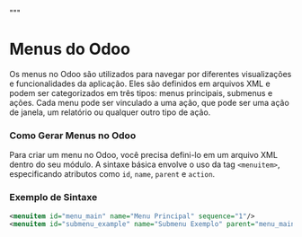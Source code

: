 """
# Menus do Odoo

Os menus no Odoo são utilizados para navegar por diferentes visualizações e funcionalidades da aplicação. Eles são definidos em arquivos XML e podem ser categorizados em três tipos: menus principais, submenus e ações. Cada menu pode ser vinculado a uma ação, que pode ser uma ação de janela, um relatório ou qualquer outro tipo de ação.

### Como Gerar Menus no Odoo

Para criar um menu no Odoo, você precisa defini-lo em um arquivo XML dentro do seu módulo. A sintaxe básica envolve o uso da tag `<menuitem>`, especificando atributos como `id`, `name`, `parent` e `action`.

### Exemplo de Sintaxe

```xml
<menuitem id="menu_main" name="Menu Principal" sequence="1"/>
<menuitem id="submenu_example" name="Submenu Exemplo" parent="menu_main" action="action_example" sequence="1"/>
```

